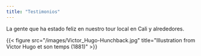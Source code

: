 ```yaml
---
title: "Testimonios"
---
```


La gente que ha estado feliz en nuestro tour local en Cali y alrededores.

{{< figure src="/images/Victor_Hugo-Hunchback.jpg" title="Illustration from Victor Hugo et son temps (1881)" >}}
